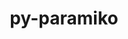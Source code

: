 ---
title: "py-paramiko"
layout: cache
categories: [package, develop-2025-02-09]
meta: {"versions": ["3.5.0"], "compilers": ["gcc@=11.4.0", "oneapi@=2024.2.1"], "oss": ["ubuntu22.04"], "platforms": ["linux"], "targets": ["neoverse_v2", "x86_64_v3"], "stacks": ["e4s", "e4s-neoverse-v2", "e4s-oneapi", "root"], "num_specs": 3, "num_specs_by_stack": {"root": 3, "e4s-neoverse-v2": 1, "e4s": 1, "e4s-oneapi": 1}}
spec_details: [{"hash": "k4fja2j6hao5uaaxfguud5ze4x7epyuf", "compiler": "gcc@=11.4.0", "versions": ["3.5.0"], "os": "ubuntu22.04", "platform": "linux", "target": "neoverse_v2", "variants": ["build_system=python_pip", "~invoke"], "stacks": ["root", "e4s-neoverse-v2"], "size": "-", "tarball": "https://binaries.spack.io/develop-2025-02-09/build_cache/linux-ubuntu22.04-neoverse_v2/gcc-11.4.0/py-paramiko-3.5.0/linux-ubuntu22.04-neoverse_v2-gcc-11.4.0-py-paramiko-3.5.0-k4fja2j6hao5uaaxfguud5ze4x7epyuf.spack"}, {"hash": "g4zvr3zuqpugpm2rfew6jjtua5lrg7hb", "compiler": "gcc@=11.4.0", "versions": ["3.5.0"], "os": "ubuntu22.04", "platform": "linux", "target": "x86_64_v3", "variants": ["build_system=python_pip", "~invoke"], "stacks": ["root", "e4s"], "size": "-", "tarball": "https://binaries.spack.io/develop-2025-02-09/build_cache/linux-ubuntu22.04-x86_64_v3/gcc-11.4.0/py-paramiko-3.5.0/linux-ubuntu22.04-x86_64_v3-gcc-11.4.0-py-paramiko-3.5.0-g4zvr3zuqpugpm2rfew6jjtua5lrg7hb.spack"}, {"hash": "dpz4jvg5rordb7sdjdx4w6yes5glvsrz", "compiler": "oneapi@=2024.2.1", "versions": ["3.5.0"], "os": "ubuntu22.04", "platform": "linux", "target": "x86_64_v3", "variants": ["build_system=python_pip", "~invoke"], "stacks": ["root", "e4s-oneapi"], "size": "-", "tarball": "https://binaries.spack.io/develop-2025-02-09/build_cache/linux-ubuntu22.04-x86_64_v3/oneapi-2024.2.1/py-paramiko-3.5.0/linux-ubuntu22.04-x86_64_v3-oneapi-2024.2.1-py-paramiko-3.5.0-dpz4jvg5rordb7sdjdx4w6yes5glvsrz.spack"}]
---